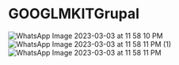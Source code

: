 # GOOGLMKITGrupal

![WhatsApp Image 2023-03-03 at 11 58 10 PM](https://user-images.githubusercontent.com/68925423/222876761-0186723b-9f2f-4c2e-a4de-ab508f9e9a51.jpeg)
![WhatsApp Image 2023-03-03 at 11 58 11 PM (1)](https://user-images.githubusercontent.com/68925423/222876764-dfa24760-a21e-48d7-bfc9-0dfb0229a3a3.jpeg)
![WhatsApp Image 2023-03-03 at 11 58 11 PM](https://user-images.githubusercontent.com/68925423/222876765-112f22e4-a046-44b3-b868-27d87c33837e.jpeg)
